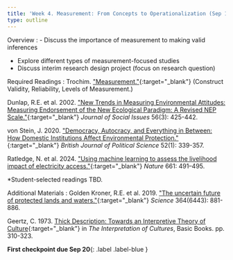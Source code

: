 ```yaml
---
title: 'Week 4. Measurement: From Concepts to Operationalization (Sep 17)'
type: outline
---
```


Overview
: - Discuss the importance of measurement to making valid inferences
  - Explore different types of measurement-focused studies
  - Discuss interim research design project (focus on research question)

Required Readings
: Trochim. ["Measurement."](https://conjointly.com/kb/measurement-in-research/){:target="_blank"} (Construct Validity, Reliability, Levels of Measurement.)

  Dunlap, R.E. et al. 2002. ["New Trends in Measuring Environmental Attitudes: Measuring Endorsement of the New Ecological Paradigm: A Revised NEP Scale."](https://doi.org/10.1111/0022-4537.00176){:target="_blank"} _Journal of Social Issues_ 56(3): 425-442.
  
  von Stein, J. 2020. ["Democracy, Autocracy, and Everything in Between: How Domestic Institutions Affect Environmental Protection."](https://doi.org/10.1017/S000712342000054X){:target="_blank"} _British Journal of Political Science_ 52(1): 339-357.
  
  Ratledge, N. et al. 2024. ["Using machine learning to assess the livelihood impact of electricity access."](https://doi.org/10.1038/s41586-022-05322-8){:target="_blank"} _Nature_ 661: 491–495.
  
  *Student-selected readings TBD.

Additional Materials
: Golden Kroner, R.E. et al. 2019. ["The uncertain future of protected lands and waters."](https://doi.org/10.1126/science.aau5525){:target="_blank"} _Science_ 364(6443): 881-886.
  
  Geertz, C. 1973. [Thick Description: Towards an Interpretive Theory of Culture](https://philpapers.org/archive/GEETTD.pdf){:target="_blank"} in _The Interpretation of Cultures_, Basic Books. pp. 310-323.

**First checkpoint due Sep 20**{: .label .label-blue }
